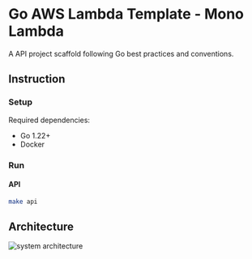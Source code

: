 # Go AWS Lambda Template - Mono Lambda

A API project scaffold following Go best practices and conventions.

## Instruction

### Setup

Required dependencies:

- Go 1.22+
- Docker

### Run

#### API

```zsh
make api
```

## Architecture

![system architecture](./diagrams/Go%20Microservice%20Arch-Monolithic%20Lambda.drawio.svg)
